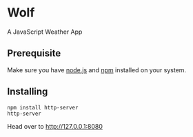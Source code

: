 # Wolf
A JavaScript Weather App
## Prerequisite
Make sure you have [node.js](https://nodejs.org/en/download/) and [npm](https://nodejs.org/en/download/) installed on your system.
## Installing
```
npm install http-server
http-server
```
Head over to http://127.0.0.1:8080
